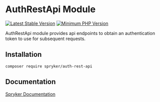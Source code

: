 # AuthRestApi Module
[![Latest Stable Version](https://poser.pugx.org/spryker/auth-rest-api/v/stable.svg)](https://packagist.org/packages/spryker/auth-rest-api)
[![Minimum PHP Version](https://img.shields.io/badge/php-%3E%3D%207.4-8892BF.svg)](https://php.net/)

AuthRestApi module provides api endpoints to obtain an authentication token to use for subsequent requests.

## Installation

```
composer require spryker/auth-rest-api
```

## Documentation

[Spryker Documentation](https://academy.spryker.com/developing_with_spryker/module_guide/modules.html)
